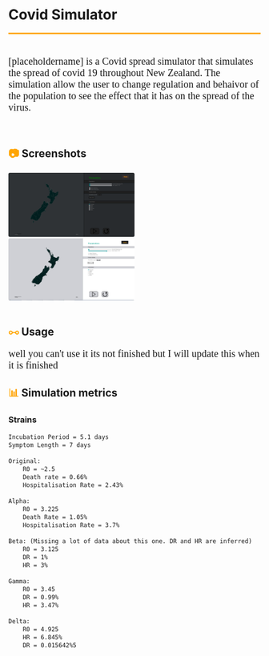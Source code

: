 

# Covid Simulator
<div id="underline"></div>

<p id = "description">
<br>
[placeholdername] is a Covid spread simulator that simulates the spread of covid 19 throughout New Zealand. The simulation allow the user to change regulation and behaivor of the population to see the effect that it has on the spread of the virus. 
</p>
<br>

## <span id = "icon">&#128247;</span> Screenshots

<div id = "screenshots">
<div id="slideshow">
<img src="img\Covidsimwebsite.PNG" alt="Description for image" width = "50%" id = "image1">
<img src="img\lightModeScreneshot.PNG" alt="Description for image" width = "50%" id = "image1">
</div>
</div>
<br>

## <span id="icon">&#10719;</span> Usage
<p id = "description">well you can't use it its not finished but I will update this when it is finished</p>

## <span id = "icon">&#128202;</span> Simulation metrics 

### Strains

```
Incubation Period = 5.1 days
Symptom Length = 7 days

Original:
    R0 = ~2.5
    Death rate = 0.66%
    Hospitalisation Rate = 2.43%

Alpha:
    R0 = 3.225
    Death Rate = 1.05%
    Hospitalisation Rate = 3.7%

Beta: (Missing a lot of data about this one. DR and HR are inferred)
    R0 = 3.125
    DR = 1%
    HR = 3%

Gamma:
    R0 = 3.45
    DR = 0.99%
    HR = 3.47%

Delta:
    R0 = 4.925
    HR = 6.845%
    DR = 0.015642%5
```



<sub>
<details>
  <summary id = "css">CSS is disabled in this preview</summary>
  <link href='https://fonts.googleapis.com/css?family=Nunito' rel='stylesheet'>
<style>
#css{
    color: rgba(0,0,0,0.0);
    display: none;
}
#underline {
    background-color: orange;
    height: 3px
}
#description {
    font-family: 'Nunito';font-size: 20px;
}
#icon {
    color: orange;
}
#image1 {
    border-radius: 3px;
    border: 3px solid black
    padding-top: 10px;
}
#image1:hover {
    transition: all .2s ease-in-out;
    transform: scale(1.05)
}
#text-line {
    transition: all .2s ease-in-out;
    transform: scale(1.05)
}
#image1:hover {
  cursor: pointer;
  -moz-box-shadow: 8px 15px 0px #9AA3A8;
  -webkit-box-shadow: 8px 15px 0px #9AA3A8;
  box-shadow: 8px 15px 0px #9AA3A8;
  -webkit-transition: all 500ms ease;
}

</style>
</details>
</sub>

